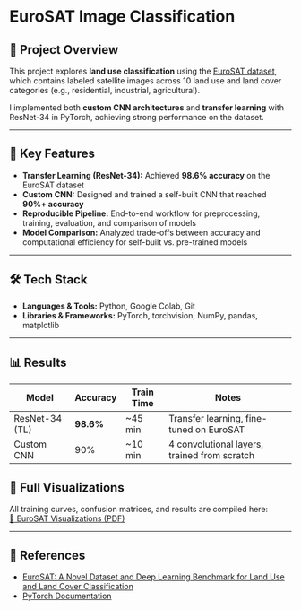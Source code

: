 # EuroSAT Image Classification  

## 📌 Project Overview  
This project explores **land use classification** using the [EuroSAT dataset](https://zenodo.org/records/7711810#.ZAm3k-zMKEA), which contains labeled satellite images across 10 land use and land cover categories (e.g., residential, industrial, agricultural).  

I implemented both **custom CNN architectures** and **transfer learning** with ResNet-34 in PyTorch, achieving strong performance on the dataset.  

---

## 🚀 Key Features  
- **Transfer Learning (ResNet-34):** Achieved **98.6% accuracy** on the EuroSAT dataset  
- **Custom CNN:** Designed and trained a self-built CNN that reached **90%+ accuracy**  
- **Reproducible Pipeline:** End-to-end workflow for preprocessing, training, evaluation, and comparison of models  
- **Model Comparison:** Analyzed trade-offs between accuracy and computational efficiency for self-built vs. pre-trained models  

---

## 🛠️ Tech Stack  
- **Languages & Tools:** Python, Google Colab, Git  
- **Libraries & Frameworks:** PyTorch, torchvision, NumPy, pandas, matplotlib


---

## 📊 Results  
| Model            | Accuracy | Train Time | Notes                                   |
|------------------|----------|------------|-----------------------------------------|
| ResNet-34 (TL)   | **98.6%** | ~45 min    | Transfer learning, fine-tuned on EuroSAT |
| Custom CNN       | 90%       | ~10 min    | 4 convolutional layers, trained from scratch |


## 📑 Full Visualizations  


All training curves, confusion matrices, and results are compiled here:  
[📂 EuroSAT Visualizations (PDF)](visualizations/EuroSAT_visualizations.pdf)


---


## 📖 References  
- [EuroSAT: A Novel Dataset and Deep Learning Benchmark for Land Use and Land Cover Classification](https://arxiv.org/abs/1709.00029)  
- [PyTorch Documentation](https://pytorch.org/)  



